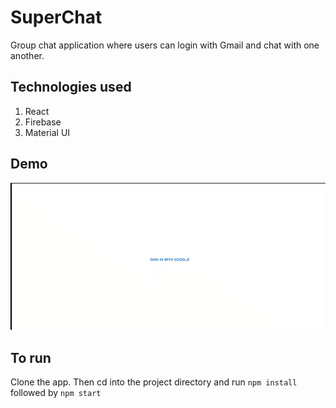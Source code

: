 # SuperChat

Group chat application where users can login with Gmail and chat with one another.

## Technologies used

1. React
2. Firebase 
3. Material UI

## Demo

![Demo](chrome-capture.gif)

## To run

Clone the app. Then cd into the project directory and run `npm install` followed by `npm start`
